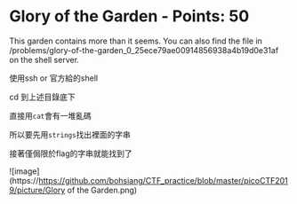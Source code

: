  # Glory of the Garden - Points: 50
 
This garden contains more than it seems. You can also find the file in /problems/glory-of-the-garden_0_25ece79ae00914856938a4b19d0e31af on the shell server.


使用ssh or 官方給的shell

cd 到上述目錄底下

直接用```cat```會有一堆亂碼

所以要先用```strings```找出裡面的字串

接著僅侷限於flag的字串就能找到了

![image](https://https://github.com/bohsiang/CTF_practice/blob/master/picoCTF2019/picture/Glory of the Garden.png)
